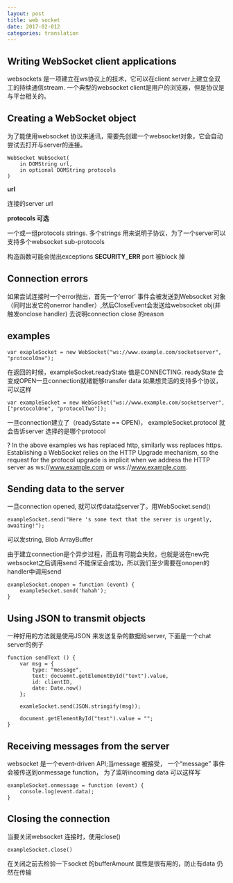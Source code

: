 ```yaml
---
layout: post
title: web socket
date: 2017-02-012
categories: translation
---
```

## Writing WebSocket client applications

websockets 是一项建立在ws协议上的技术，它可以在client server上建立全双工的持续通信stream. 一个典型的websocket client是用户的浏览器，但是协议是与平台相关的。

## Creating a WebSocket object

为了能使用websocket 协议来通讯，需要先创建一个websocket对象，它会自动尝试去打开与server的连接。

```
WebSocket WebSocket(
	in DOMString url,
	in optional DOMString protocols
)
```

**url**

连接的server url

**protocols 可选** 

一个或一组protocols strings. 多个strings 用来说明子协议，为了一个server可以支持多个websocket sub-protocols

构造函数可能会抛出exceptions
**SECURITY_ERR**
port 被block 掉

## Connection errors
如果尝试连接时一个error抛出，首先一个‘error’ 事件会被发送到Websocket 对象（同时出发它的onerror handler）,然后CloseEvent会发送给websocket obj(并触发onclose handler) 去说明connection close 的reason

## examples

```
var exapleSocket = new WebSocket("ws://www.example.com/socketserver", "protocolOne");
```
在返回的时候，exampleSocket.readyState 值是CONNECTING. readyState 会变成OPEN一旦connection就绪能够transfer data
如果想灵活的支持多个协议，可以这样

```
var exampleSocket = new WebSocket("ws://www.example.com/socketserver", ["protocolOne", "protocolTwo"]);
```

一旦connection建立了（readySstate == OPEN)， exampleSocket.protocol 就会告诉server 选择的是哪个protocol

? In the above examples ws has replaced http, similarly wss replaces https. Establishing a WebSocket relies on the HTTP Upgrade mechanism, so the request for the protocol upgrade is implicit when we address the HTTP server as ws://www.example.com or wss://www.example.com.

## Sending data to the server

一旦connection opened, 就可以传data给server了。用WebSocket.send()

```
exampleSocket.send("Here 's some text that the server is urgently, awaiting!");

```
可以发string, Blob ArrayBuffer

由于建立connection是个异步过程，而且有可能会失败，也就是说在new完websocket之后调用send 不能保证会成功，所以我们至少需要在onopen的handler中调用send

```
exampleSocket.onopen = function (event) {
	exampleSocket.send('hahah');
}
```
## Using JSON to transmit objects

一种好用的方法就是使用JSON 来发送复杂的数据给server, 下面是一个chat server的例子

```
function sendText () {
	var msg = {
		type: "message",
		text: docuemnt.getElementById("text").value,
		id: clientID,
		date: Date.now()
	};
	
	examleSocket.send(JSON.stringify(msg));
	
	document.getElementById("text").value = "";
}
```

## Receiving messages from the server

websocket 是一个event-driven API;当message 被接受， 一个“message” 事件会被传送到onmessage function， 为了监听incoming data 可以这样写

```
exampleSocket.onmessage = function (event) {
	console.log(event.data);
}
```

## Closing the connection

当要关闭websocket 连接时，使用close()

```
exampleSocket.close()
```

在关闭之前去检验一下socket 的bufferAmount 属性是很有用的，防止有data 仍然在传输







